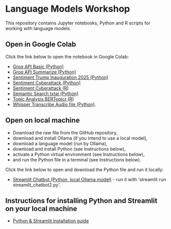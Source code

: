 # Language Models Workshop

This repository contains Jupyter notebooks, Python and R scripts for working with language models.

## Open in Google Colab

Click the link below to open the notebook in Google Colab:

- [Groq API Basic (Python)](https://colab.research.google.com/github/tpetric7/language_models_workshop/blob/main/Groq_API_basic_Google_Colab.ipynb)
- [Groq API Summarize (Python)](https://colab.research.google.com/github/tpetric7/language_models_workshop/blob/main/Groq_API_summarize_Google_Colab.ipynb)
- [Sentiment Trump Inauguration 2025 (Python)](https://colab.research.google.com/github/tpetric7/language_models_workshop/blob/main/Sentiment_in_colors_Trump_Inaugural_Speech.ipynb)
- [Sentiment Cyberattack (Python)](https://colab.research.google.com/github/tpetric7/language_models_workshop/blob/main/Sentiment_in_colors_Cyberattack.ipynb)
- [Sentiment Cyberattack (R)](https://colab.research.google.com/github/tpetric7/language_models_workshop/blob/main/R_Py_sentiment_Colab.ipynb)
- [Semantic Search txtai (Python)](https://colab.research.google.com/github/tpetric7/language_models_workshop/blob/main/Semantic_Search_txtai.ipynb)
- [Topic Analysis BERTopicr (R)](https://colab.research.google.com/github/tpetric7/language_models_workshop/blob/main/R_Py_bertopicr_Colab.ipynb)
- [Whisper Transcribe Audio file (Python)](https://colab.research.google.com/github/tpetric7/language_models_workshop/blob/main/Whisper_transcribe.ipynb).

## Open on local machine

- Download the raw file from the GitHub repository, 
- download and install Ollama (if you intend to use a local model), 
- download a language model (run by Ollama), 
- download and install Python (see Instructions below), 
- activate a Python virtual environment (see Instructions below), 
- and run the Python file in a terminal (see Instructions below).

Click the link below to open and download the Python file and run it locally:

- [Streamlit Chatbot (Python, local Ollama model)](https://github.com/tpetric7/language_models_workshop/blob/main/streamlit_chatbot2.py) - run it with 'streamlit run streamlit_chatbot2.py'.

## Instructions for installing Python and Streamlit on your local machine

- [Python & Streamlit installation guide](https://github.com/tpetric7/language_models_workshop/blob/main/Streamlit_app_how_to_prepare.pdf)